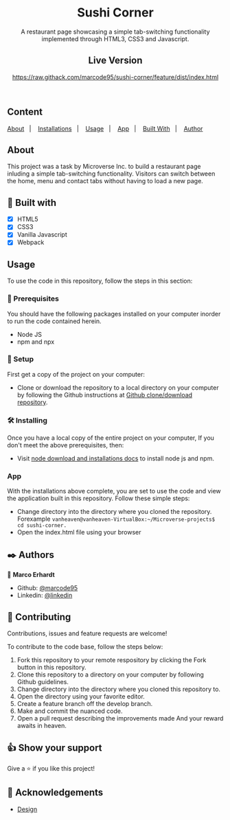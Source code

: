 <div align="center">
  <h1><b>Sushi Corner</b></h1>


A restaurant page showcasing a simple tab-switching functionality implemented through HTML3, CSS3 and 
Javascript.
<br>  
  
  
## Live Version
https://raw.githack.com/marcode95/sushi-corner/feature/dist/index.html
</div>
<br>  


## Content

<a text-align="center" href="#about">About</a>&nbsp;&nbsp;&nbsp;|&nbsp;&nbsp;&nbsp;
<a href="#ins">Installations</a>&nbsp;&nbsp;&nbsp;|&nbsp;&nbsp;&nbsp;
<a href="#usage">Usage</a>&nbsp;&nbsp;&nbsp;|&nbsp;&nbsp;&nbsp;
<a href="#app">App</a>&nbsp;&nbsp;&nbsp;|&nbsp;&nbsp;&nbsp;
<a href="#with">Built With</a>&nbsp;&nbsp;&nbsp;|&nbsp;&nbsp;&nbsp;
<a href="#author">Author</a>


## About <a name = "about"></a>
This project was a task by Microverse Inc. to build a restaurant page inluding a simple tab-switching functionality. Visitors can switch between the home, menu and contact tabs without having to load a new page.


## 🔧 Built with<a name = "with"></a>

  - [x] HTML5
  - [x] CSS3
  - [x] Vanilla Javascript
  - [x] Webpack

## Usage <a name = "usage"></a>
To use the code in this repository, follow the steps in this section:

### 🔨 Prerequisites
 You should have the following packages installed on your computer inorder to run the code contained herein.

- Node JS 
- npm and npx

### 🔨 Setup
First get a copy of the project on your computer:

- Clone or download the repository to a local directory on your computer by following the Github instructions at [Github clone/download repository](https://docs.github.com/en/enterprise/2.13/user/articles/cloning-a-repository).

### 🛠 Installing <a name = "ins"></a>
Once you have a local copy of the entire project on your computer,
If you don't meet the above prerequisites, then:

- Visit [node download and installations docs](https://docs.npmjs.com/downloading-and-installing-node-js-and-npm) to install node js and npm.

###  App <a name = "app"></a>
With the installations above complete, you are set to use the code and view the application built in this repository. Follow these simple steps:

- Change directory into the directory where you cloned the repository. Forexample ``vanheaven@vanheaven-VirtualBox:~/Microverse-projects$ cd sushi-corner.``
- Open the index.html file using your browser

## ✒️  Authors <a name = "author"></a>

👤 **Marco Erhardt**

- Github: [@marcode95](https://github.com/marcode95)
- Linkedin: [@linkedin](https://www.linkedin.com/in/marcoerhardt95/)

## 🤝 Contributing

Contributions, issues and feature requests are welcome!

To contribute to the code base, follow the steps below:
  1. Fork this repository to your remote respository by clicking the Fork button in this repository.
  2. Clone this repository to a directory on your computer by following Github guidelines.
  3. Change directory into the directory where you cloned this repository to.
  4. Open the directory using your favorite editor.
  5. Create a feature branch off the develop branch.
  5. Make and commit the nuanced code.
  6. Open a pull request describing the improvements made
And your reward awaits in heaven.


## 👍 Show your support

Give a ⭐️ if you like this project!

## :clap: Acknowledgements
- [Design](https://www.behance.net/a_teslyuk) <br />
